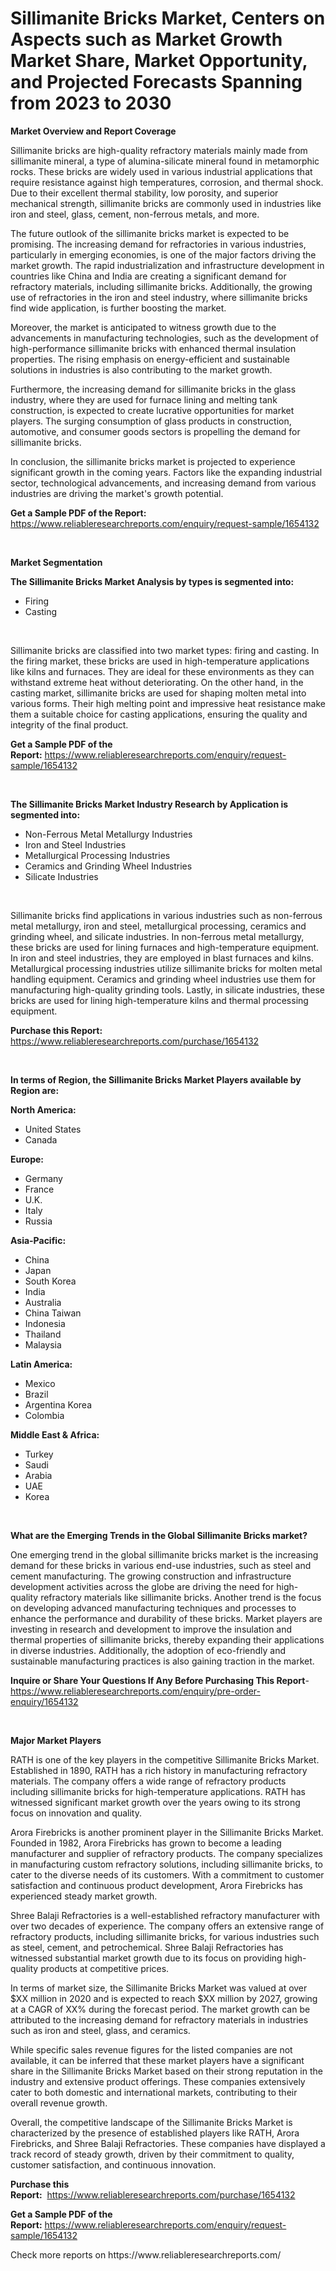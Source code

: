 <p><h1>Sillimanite Bricks Market, Centers on Aspects such as Market Growth Market Share, Market Opportunity, and Projected Forecasts Spanning from 2023 to 2030</h1></p><p><strong>Market Overview and Report Coverage</strong></p>
<p><p>Sillimanite bricks are high-quality refractory materials mainly made from sillimanite mineral, a type of alumina-silicate mineral found in metamorphic rocks. These bricks are widely used in various industrial applications that require resistance against high temperatures, corrosion, and thermal shock. Due to their excellent thermal stability, low porosity, and superior mechanical strength, sillimanite bricks are commonly used in industries like iron and steel, glass, cement, non-ferrous metals, and more.</p><p>The future outlook of the sillimanite bricks market is expected to be promising. The increasing demand for refractories in various industries, particularly in emerging economies, is one of the major factors driving the market growth. The rapid industrialization and infrastructure development in countries like China and India are creating a significant demand for refractory materials, including sillimanite bricks. Additionally, the growing use of refractories in the iron and steel industry, where sillimanite bricks find wide application, is further boosting the market.</p><p>Moreover, the market is anticipated to witness growth due to the advancements in manufacturing technologies, such as the development of high-performance sillimanite bricks with enhanced thermal insulation properties. The rising emphasis on energy-efficient and sustainable solutions in industries is also contributing to the market growth.</p><p>Furthermore, the increasing demand for sillimanite bricks in the glass industry, where they are used for furnace lining and melting tank construction, is expected to create lucrative opportunities for market players. The surging consumption of glass products in construction, automotive, and consumer goods sectors is propelling the demand for sillimanite bricks.</p><p>In conclusion, the sillimanite bricks market is projected to experience significant growth in the coming years. Factors like the expanding industrial sector, technological advancements, and increasing demand from various industries are driving the market's growth potential.</p></p>
<p><strong>Get a Sample PDF of the Report:</strong> <a href="https://www.reliableresearchreports.com/enquiry/request-sample/1654132">https://www.reliableresearchreports.com/enquiry/request-sample/1654132</a></p>
<p>&nbsp;</p>
<p><strong>Market Segmentation</strong></p>
<p><strong>The Sillimanite Bricks Market Analysis by types is segmented into:</strong></p>
<p><ul><li>Firing</li><li>Casting</li></ul></p>
<p>&nbsp;</p>
<p><p>Sillimanite bricks are classified into two market types: firing and casting. In the firing market, these bricks are used in high-temperature applications like kilns and furnaces. They are ideal for these environments as they can withstand extreme heat without deteriorating. On the other hand, in the casting market, sillimanite bricks are used for shaping molten metal into various forms. Their high melting point and impressive heat resistance make them a suitable choice for casting applications, ensuring the quality and integrity of the final product.</p></p>
<p><strong>Get a Sample PDF of the Report:</strong>&nbsp;<a href="https://www.reliableresearchreports.com/enquiry/request-sample/1654132">https://www.reliableresearchreports.com/enquiry/request-sample/1654132</a></p>
<p>&nbsp;</p>
<p><strong>The Sillimanite Bricks Market Industry Research by Application is segmented into:</strong></p>
<p><ul><li>Non-Ferrous Metal Metallurgy Industries</li><li>Iron and Steel Industries</li><li>Metallurgical Processing Industries</li><li>Ceramics and Grinding Wheel Industries</li><li>Silicate Industries</li></ul></p>
<p>&nbsp;</p>
<p><p>Sillimanite bricks find applications in various industries such as non-ferrous metal metallurgy, iron and steel, metallurgical processing, ceramics and grinding wheel, and silicate industries. In non-ferrous metal metallurgy, these bricks are used for lining furnaces and high-temperature equipment. In iron and steel industries, they are employed in blast furnaces and kilns. Metallurgical processing industries utilize sillimanite bricks for molten metal handling equipment. Ceramics and grinding wheel industries use them for manufacturing high-quality grinding tools. Lastly, in silicate industries, these bricks are used for lining high-temperature kilns and thermal processing equipment.</p></p>
<p><strong>Purchase this Report:</strong>&nbsp; <a href="https://www.reliableresearchreports.com/purchase/1654132">https://www.reliableresearchreports.com/purchase/1654132</a></p>
<p>&nbsp;</p>
<p><strong>In terms of Region, the Sillimanite Bricks Market Players available by Region are:</strong></p>
<p>
    <p> <strong> North America: </strong>
        <ul>
            <li>United States</li>
            <li>Canada</li>
        </ul>
        </p> 
    <p> <strong> Europe: </strong>
        <ul>
            <li>Germany</li>
            <li>France</li>
            <li>U.K.</li>
            <li>Italy</li>
            <li>Russia</li>
        </ul>
        </p> 
    <p> <strong> Asia-Pacific: </strong>
        <ul>
            <li>China</li>
            <li>Japan</li>
            <li>South Korea</li>
            <li>India</li>
            <li>Australia</li>
            <li>China Taiwan</li>
            <li>Indonesia</li>
            <li>Thailand</li>
            <li>Malaysia</li>
        </ul>
        </p> 
    <p> <strong> Latin America: </strong>
        <ul>
            <li>Mexico</li>
            <li>Brazil</li>
            <li>Argentina Korea</li>
            <li>Colombia</li>
        </ul>
        </p> 
    <p> <strong> Middle East & Africa: </strong>
        <ul>
            <li>Turkey</li>
            <li>Saudi</li>
            <li>Arabia</li>
            <li>UAE</li>
            <li>Korea</li>
        </ul>
    </p>
    </p>
<p>&nbsp;</p>
<p><strong>What are the Emerging Trends in the Global Sillimanite Bricks market?</strong></p>
<p><p>One emerging trend in the global sillimanite bricks market is the increasing demand for these bricks in various end-use industries, such as steel and cement manufacturing. The growing construction and infrastructure development activities across the globe are driving the need for high-quality refractory materials like sillimanite bricks. Another trend is the focus on developing advanced manufacturing techniques and processes to enhance the performance and durability of these bricks. Market players are investing in research and development to improve the insulation and thermal properties of sillimanite bricks, thereby expanding their applications in diverse industries. Additionally, the adoption of eco-friendly and sustainable manufacturing practices is also gaining traction in the market.</p></p>
<p><strong>Inquire or Share Your Questions If Any Before Purchasing This Report</strong>- <a href="https://www.reliableresearchreports.com/enquiry/pre-order-enquiry/1654132">https://www.reliableresearchreports.com/enquiry/pre-order-enquiry/1654132</a></p>
<p>&nbsp;</p>
<p><strong>Major Market Players</strong></p>
<p><p>RATH is one of the key players in the competitive Sillimanite Bricks Market. Established in 1890, RATH has a rich history in manufacturing refractory materials. The company offers a wide range of refractory products including sillimanite bricks for high-temperature applications. RATH has witnessed significant market growth over the years owing to its strong focus on innovation and quality.</p><p>Arora Firebricks is another prominent player in the Sillimanite Bricks Market. Founded in 1982, Arora Firebricks has grown to become a leading manufacturer and supplier of refractory products. The company specializes in manufacturing custom refractory solutions, including sillimanite bricks, to cater to the diverse needs of its customers. With a commitment to customer satisfaction and continuous product development, Arora Firebricks has experienced steady market growth.</p><p>Shree Balaji Refractories is a well-established refractory manufacturer with over two decades of experience. The company offers an extensive range of refractory products, including sillimanite bricks, for various industries such as steel, cement, and petrochemical. Shree Balaji Refractories has witnessed substantial market growth due to its focus on providing high-quality products at competitive prices.</p><p>In terms of market size, the Sillimanite Bricks Market was valued at over $XX million in 2020 and is expected to reach $XX million by 2027, growing at a CAGR of XX% during the forecast period. The market growth can be attributed to the increasing demand for refractory materials in industries such as iron and steel, glass, and ceramics.</p><p>While specific sales revenue figures for the listed companies are not available, it can be inferred that these market players have a significant share in the Sillimanite Bricks Market based on their strong reputation in the industry and extensive product offerings. These companies extensively cater to both domestic and international markets, contributing to their overall revenue growth.</p><p>Overall, the competitive landscape of the Sillimanite Bricks Market is characterized by the presence of established players like RATH, Arora Firebricks, and Shree Balaji Refractories. These companies have displayed a track record of steady growth, driven by their commitment to quality, customer satisfaction, and continuous innovation.</p></p>
<p><strong>Purchase this Report:</strong>&nbsp;&nbsp;<a href="https://www.reliableresearchreports.com/purchase/1654132">https://www.reliableresearchreports.com/purchase/1654132</a></p>
<p></p>
<p><strong>Get a Sample PDF of the Report:</strong>&nbsp;<a href="https://www.reliableresearchreports.com/enquiry/request-sample/1654132">https://www.reliableresearchreports.com/enquiry/request-sample/1654132</a></p>
<p>Check more reports on https://www.reliableresearchreports.com/</p>